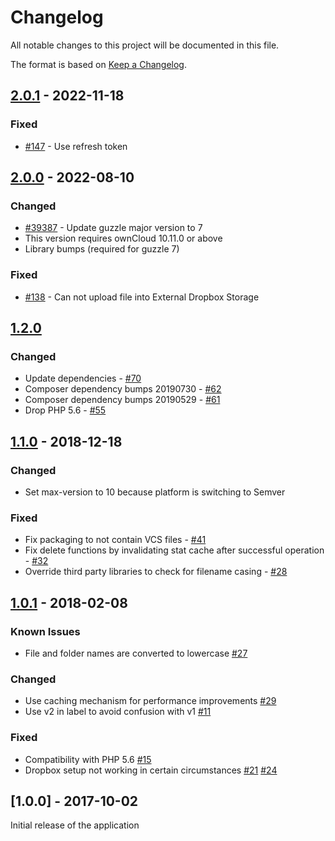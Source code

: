 # Changelog

All notable changes to this project will be documented in this file.

The format is based on [Keep a Changelog](http://keepachangelog.com/en/1.0.0/).

## [2.0.1] - 2022-11-18

### Fixed

- [#147](https://github.com/owncloud/files_external_dropbox/issues/147) - Use refresh token


## [2.0.0] - 2022-08-10

### Changed

- [#39387](https://github.com/owncloud/core/issues/39387) - Update guzzle major version to 7
- This version requires ownCloud 10.11.0 or above
- Library bumps (required for guzzle 7)

### Fixed

- [#138](https://github.com/owncloud/files_external_dropbox/issues/138) - Can not upload file into External Dropbox Storage


## [1.2.0]

### Changed
- Update dependencies - [#70](https://github.com/owncloud/files_external_dropbox/issues/70)
- Composer dependency bumps 20190730 - [#62](https://github.com/owncloud/files_external_dropbox/issues/62)
- Composer dependency bumps 20190529 - [#61](https://github.com/owncloud/files_external_dropbox/issues/61)
- Drop PHP 5.6 - [#55](https://github.com/owncloud/files_external_dropbox/issues/55)

## [1.1.0] - 2018-12-18

### Changed

- Set max-version to 10 because platform is switching to Semver

### Fixed

- Fix packaging to not contain VCS files - [#41](https://github.com/owncloud/files_external_dropbox/pull/41)
- Fix delete functions by invalidating stat cache after successful operation - [#32](https://github.com/owncloud/files_external_dropbox/issues/32)
- Override third party libraries to check for filename casing - [#28](https://github.com/owncloud/files_external_dropbox/issues/28)

## [1.0.1] - 2018-02-08
### Known Issues

- File and folder names are converted to lowercase [#27](https://github.com/owncloud/files_external_dropbox/issues/27)

### Changed

- Use caching mechanism for performance improvements [#29](https://github.com/owncloud/files_external_dropbox/pull/29)
- Use v2 in label to avoid confusion with v1 [#11](https://github.com/owncloud/files_external_dropbox/pull/11)

### Fixed

- Compatibility with PHP 5.6 [#15](https://github.com/owncloud/files_external_dropbox/pull/15)
- Dropbox setup not working in certain circumstances [#21](https://github.com/owncloud/files_external_dropbox/pull/21) [#24](https://github.com/owncloud/files_external_dropbox/pull/24/files)

## [1.0.0] - 2017-10-02

Initial release of the application

[Unreleased]: https://github.com/owncloud/files_external_dropbox/compare/v2.0.1...master
[2.0.1]: https://github.com/owncloud/files_external_dropbox/compare/v2.0.0...v2.0.1
[2.0.0]: https://github.com/owncloud/files_external_dropbox/compare/v1.2.0...v2.0.0
[1.2.0]: https://github.com/owncloud/files_external_dropbox/compare/v1.1.0...v1.2.0
[1.1.0]: https://github.com/owncloud/files_external_dropbox/compare/v1.0.1...v1.1.0
[1.0.1]: https://github.com/owncloud/files_external_dropbox/compare/v1.0.0...v1.0.1
